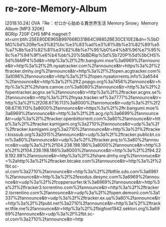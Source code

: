 # re-zore-Memory-Album
[2018.10.24] OVA「Re：ゼロから始める異世界生活 Memory Snow」Memory Album [MP3 320K]
<br>
BDRip 720P CHS MP4
magnet:?xt=urn:btih:25EE80DE965B997668D31B64C98852BE30CE10E2&dn=%5bDMG%5d%20Re%e3%82%bc%e3%83%ad%e3%81%8b%e3%82%89%e5%a7%8b%e3%82%81%e3%82%8b%e7%95%b0%e4%b8%96%e7%95%8c%e7%94%9f%e6%b4%bb%20%5bBDRip%5d%5b720P%5d%5bCHS%5d%5bMP4%5d&tr=http%3a%2f%2ftr.bangumi.moe%3a6969%2fannounce&tr=http%3a%2f%2ft.nyaatracker.com%2fannounce&tr=https%3a%2f%2ftracker.dmhy.org%2fannounce&tr=http%3a%2f%2fopen.acgtracker.com%3a1096%2fannounce&tr=http%3a%2f%2fopen.nyaatorrents.info%3a6544%2fannounce&tr=http%3a%2f%2ft2.popgo.org%3a7456%2fannonce&tr=http%3a%2f%2fshare.camoe.cn%3a8080%2fannounce&tr=http%3a%2f%2fopentracker.acgnx.se%2fannounce&tr=http%3a%2f%2ftracker.acgnx.se%2fannounce&tr=http%3a%2f%2fnyaa.tracker.wf%3a7777%2fannounce&tr=http%3a%2f%2f208.67.16.113%3a8000%2fannonuce&tr=udp%3a%2f%2f208.67.16.113%3a8000%2fannounce&tr=https%3a%2f%2ftr.bangumi.moe%3a6969%2fannounce&tr=http%3a%2f%2ft.acg.rip%3a6699%2fannounce&tr=udp%3a%2f%2ftracker.openbittorrent.com%3a80%2fannounce&tr=http%3a%2f%2ftracker.kamigami.org%3a2710%2fannounce&tr=udp%3a%2f%2ftracker.kamigami.org%3a2710%2fannounce&tr=http%3a%2f%2ftracker.kisssub.org%3a2015%2fannounce&tr=udp%3a%2f%2ftracker.publicbt.com%3a80%2fannounce&tr=udp%3a%2f%2ftracker.prq.to%3a80%2fannounce&tr=udp%3a%2f%2f104.238.198.186%3a8000%2fannounce&tr=http%3a%2f%2f104.238.198.186%3a8000%2fannounce&tr=http%3a%2f%2f94.228.192.98%2fannounce&tr=http%3a%2f%2fshare.dmhy.org%2fannonuce&tr=%2ahttp%3a%2f%2ftracker.btcake.com%2fannounce&tr=http%3a%2f%2fbt.sc-ol.com%3a2710%2fannounce&tr=http%3a%2f%2fbtfile.sdo.com%3a6961%2fannounce&tr=http%3a%2f%2fexodus.desync.com%3a6969%2fannounce&tr=udp%3a%2f%2fcoppersurfer.tk%3a6969%2fannounce&tr=http%3a%2f%2ftracker3.torrentino.com%2fannounce&tr=http%3a%2f%2ftracker2.torrentino.com%2fannounce&tr=udp%3a%2f%2fopen.demonii.com%3a1337%2fannounce&tr=udp%3a%2f%2ftracker.ex.ua%3a80%2fannounce&tr=http%3a%2f%2fpubt.net%3a2710%2fannounce&tr=http%3a%2f%2ftracker.tfile.me%2fannounce&tr=http%3a%2f%2fbigfoot1942.sektori.org%3a6969%2fannounce&tr=udp%3a%2f%2fbt.sc-ol.com%3a2710%2fannounce&tr=http

